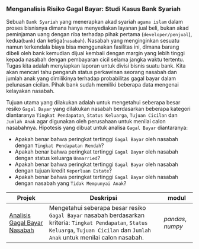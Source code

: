 ### Menganalisis Risiko Gagal Bayar: Studi Kasus Bank Syariah

Sebuah `Bank Syariah` yang menerapkan akad syariah `agama islam` dalam proses bisnisnya dimana hanya menyediakan layanan jual beli, bukan akad peminjaman uang dengan riba terhadap pihak pertama (`developer/penjual`), kedua(`bank`) dan ketiga(`nasabah`). Nasabah yang menginginkan sesuatu namun terkendala biaya bisa menggunakan fasilitas ini, dimana barang dibeli oleh bank kemudian dijual kembali dengan margin yang lebih tinggi kepada nasabah dengan pembayaran cicil selama jangka waktu tertentu. Tugas kita adalah menyiapkan laporan untuk divisi bisnis suatu bank. Kita akan mencari tahu pengaruh status perkawinan seorang nasabah dan jumlah anak yang dimilikinya terhadap probabilitas gagal bayar dalam pelunasan cicilan. Pihak bank sudah memiliki beberapa data mengenai kelayakan nasabah.

Tujuan utama yang dilakukan adalah untuk mengetahui seberapa besar resiko `Gagal Bayar` yang dilakukan nasabah berdasarkan beberapa kategori diantaranya `Tingkat Pendapatan`, `Status Keluarga`, `Tujuan Cicilan` dan `Jumlah Anak` agar digunakan oleh perusahaan untuk menilai calon nasabahnya. Hipotesis yang dibuat untuk analisa `Gagal Bayar` diantaranya:
- Apakah benar bahwa peringkat tertinggi `Gagal Bayar` oleh nasabah dengan `Tingkat Pendapatan Rendah`?
- Apakah benar bahwa peringkat tertinggi `Gagal Bayar` oleh nasabah dengan status keluarga `Unmarried`?
- Apakah benar bahwa peringkat tertinggi `Gagal Bayar` oleh nasabah dengan tujuan kredit `Keperluan Estate`?
- Apakah benar bahwa peringkat tertinggi `Gagal Bayar` oleh nasabah dengan nasabah yang `Tidak Mempunyai Anak`?

| Projek | Deskripsi | modul |
| ------- | ------- | ------- |
| [Analisis Gagal Bayar Nasabah](https://github.com/fuadraharjo/PracticumProjects-IndonesianLanguage/blob/fb2e20ce62abe41e33bd79fd273d30bd036aee14/Projek-1%20-%20Resiko%20Gagal%20Bayar/Analisis%20resiko%20gagal%20bayar%20-%20bank%20syariah.ipynb) | Mengetahui seberapa besar resiko `Gagal Bayar` nasabah berdasarkan kriteria: `Tingkat Pendapatan`, `Status Keluarga`, `Tujuan Cicilan` dan `Jumlah Anak` untuk menilai calon nasabah. | *pandas*, *numpy* |